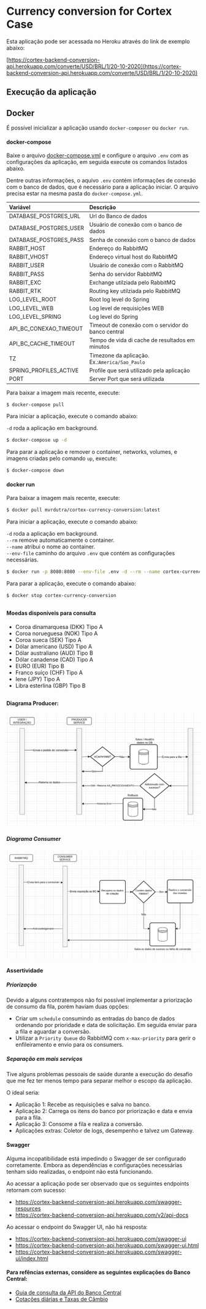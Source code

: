 # Currency conversion for Cortex Case

Esta aplicação pode ser acessada no Heroku através do link de exemplo abaixo:

[https://cortex-backend-conversion-api.herokuapp.com/converte/USD/BRL/1/20-10-2020](https://cortex-backend-conversion-api.herokuapp.com/converte/USD/BRL/1/20-10-2020)

## Execução da aplicação

## Docker

É possível inicializar a aplicação usando `docker-composer` ou `docker run`.

#### docker-compose

Baixe o arquivo [docker-compose.yml](docker-compose.yml) e configure o arquivo `.env` com as configurações da aplicação, em seguida execute os comandos listados abaixo.

Dentre outras informações, o aquivo `.env` contém informações de conexão com o banco de dados, que é necessário para a aplicação iniciar. O arquivo precisa estar na mesma pasta do `docker-compose.yml`.

|Variável|Descrição|
|:---|:---|
| DATABASE_POSTGRES_URL | Url do Banco de dados|
| DATABASE_POSTGRES_USER | Usuário de conexão com o banco de dados |
| DATABASE_POSTGRES_PASS | Senha de conexão com o banco de dados |
| RABBIT_HOST | Endereço do RabbitMQ |
| RABBIT_VHOST | Endereço virtual host do RabbitMQ | 
| RABBIT_USER | Usuário de conexão com o RabbitMQ | 
| RABBIT_PASS | Senha do servidor RabbitMQ |
| RABBIT_EXC | Exchange utilziada pelo RabbitMQ |
| RABBIT_RTK | Routing key utilziada pelo RabbitMQ |
| LOG_LEVEL_ROOT | Root log level do Spring | 
| LOG_LEVEL_WEB | Log level de requisições WEB | 
| LOG_LEVEL_SPRING | Log level do Spring | 
| API_BC_CONEXAO_TIMEOUT | Timeout de conexão com o servidor do banco central |
| API_BC_CACHE_TIMEOUT | Tempo de vida di cache de resultados em minutos |
| TZ | Timezone da aplicação. Ex.:`America/Sao_Paulo` |
| SPRING_PROFILES_ACTIVE | Profile que será utilizado pela aplicação | 
| PORT | Server Port que será utilizada |

Para baixar a imagem mais recente, execute:
```bash
$ docker-compose pull
```

Para iniciar a aplicação, execute o comando abaixo:

`-d` roda a aplicação em background.<br>

```bash
$ docker-compose up -d
```

Para parar a aplicação e remover o container, networks, volumes, e imagens criadas pelo comando `up`, execute:

```bash
$ docker-compose down
```

#### docker run

Para baixar a imagem mais recente, execute:
```bash
$ docker pull mvrdutra/cortex-currency-conversion:latest
```

Para iniciar a aplicação, execute o comando abaixo:

`-d` roda a aplicação em background.<br>
`--rm` remove automaticamente o container.<br>
`--name` atribui o nome ao container.<br>
`--env-file` caminho do arquivo `.env` que contém as configurações necessárias.

```bash
$ docker run -p 8080:8080 --env-file .env -d --rm --name cortex-currency-conversion mvrdutra/cortex-currency-conversion:latest
```

Para parar a aplicação, execute o comando abaixo:

```bash
$ docker stop cortex-currency-conversion
```

##

#### Moedas disponíveis para consulta
* Coroa dinamarquesa (DKK) Tipo A
* Coroa norueguesa (NOK) Tipo A
* Coroa sueca (SEK) Tipo A
* Dólar americano (USD) Tipo A
* Dólar australiano (AUD) Tipo B
* Dólar canadense (CAD) Tipo A
* EURO (EUR) Tipo B
* Franco suíço (CHF) Tipo A
* Iene (JPY) Tipo A
* Libra esterlina (GBP) Tipo B

## 
#### Diagrama Producer:
![Diagrama Producer](https://raw.githubusercontent.com/veniciosribeiro/cortex/master/documentacao/Rabbit-Producer.png "Diagrama de Aplicação e Fluxo do Producer")

##### Diagrama Consumer
![Diagrama Consumer](https://raw.githubusercontent.com/veniciosribeiro/cortex/master/documentacao/Rabbit-Consumer.png "Diagrama de Aplicação e Fluxo do Consumer")

#### Assertividade
##### Priorização
Devido a alguns contratempos não foi possível implementar a priorização de consumo da fila, porém haviam duas opções: 
- Criar um `schedule` consumindo as entradas do banco de dados ordenando por prioridade e data de solicitação. Em seguida enviar para a fila e aguardar a conversão.
- Utilizar a `Priority Queue` do RabbitMQ com `x-max-priority` para gerir o enfileiramento e envio para os consumers.

##### Separação em mais serviços
Tive alguns problemas pessoais de saúde durante a execução do desafio que me fez ter menos tempo para separar melhor o escopo da aplicação.

O ideal seria:
- Aplicação 1: Recebe as requisições e salva no banco.
- Aplicação 2: Carrega os itens do banco por priorização e data e envia para a fila.
- Aplicação 3: Consome a fila e realiza a conversão.
- Aplicações extras: Coletor de logs, desempenho e talvez um Gateway.

#### Swagger
Alguma incopatibilidade está impedindo o Swagger de ser configurado corretamente. Embora as dependências e configurações necessárias tenham sido realizadas, o endpoint não está funcionando.

Ao acessar a aplicação pode ser observado que os seguintes endpoints retornam com sucesso:
- https://cortex-backend-conversion-api.herokuapp.com/swagger-resources
- https://cortex-backend-conversion-api.herokuapp.com/v2/api-docs

Ao acessar o endpoint do Swagger UI, não há resposta:
- https://cortex-backend-conversion-api.herokuapp.com/swagger-ui
- https://cortex-backend-conversion-api.herokuapp.com/swagger-ui.html
- https://cortex-backend-conversion-api.herokuapp.com/swagger-ui/index.html

#### Para refências externas, considere as seguintes explicações do Banco Central:

* [Guia de consulta da API do Banco Central](https://dadosabertos.bcb.gov.br/dataset/taxas-de-cambio-todos-os-boletins-diarios)
* [Cotações diárias e Taxas de Câmbio](https://olinda.bcb.gov.br/olinda/servico/PTAX/versao/v1/aplicacao#!/recursos/CotacaoMoedaDia)


